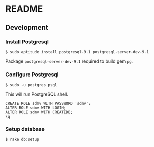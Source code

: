 README
======

Development
-----------

### Install Postgresql

    $ sudo aptitude install postgresql-9.1 postgresql-server-dev-9.1

Package `postgresql-server-dev-9.1` required to build gem `pg`.

### Configure Postgresql

    $ sudo -u postgres psql

This will run PostgreSQL shell.

    CREATE ROLE sdmv WITH PASSWORD 'sdmv';
    ALTER ROLE sdmv WITH LOGIN;
    ALTER ROLE sdmv WITH CREATEDB;
    \q

### Setup database

    $ rake db:setup
